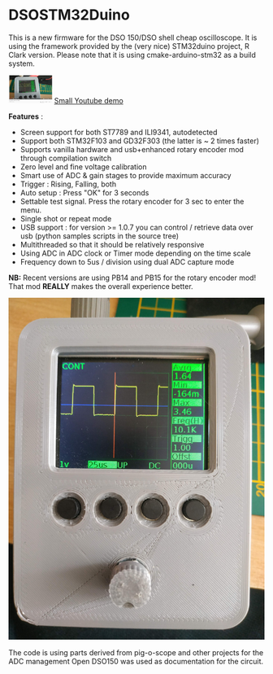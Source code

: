 DSOSTM32Duino
=============

This is a new firmware for the DSO 150/DSO shell cheap oscilloscope.
It is using the framework provided by the  (very nice) STM32duino project, R Clark version.
Please note that it is using cmake-arduino-stm32 as a build system.

![screenshot](wiki/yt.png?raw=true "front")
[Small Youtube demo ](https://youtu.be/3X-XcUKmUwo "Youtube")

__Features__ :

* Screen support for both  ST7789 and ILI9341, autodetected
* Support both STM32F103 and GD32F303 (the latter is ~ 2 times faster)
* Supports vanilla hardware and usb+enhanced rotary encoder mod through compilation switch
* Zero level and fine voltage calibration
* Smart use of ADC & gain stages to provide maximum accuracy
* Trigger : Rising, Falling, both
* Auto setup : Press "OK" for 3 seconds 
* Settable test signal. Press the rotary encoder for 3 sec to enter the menu.
* Single shot or repeat mode
* USB support : for version >= 1.0.7 you can control / retrieve data over usb (python samples scripts in the source tree)
* Multithreaded so that it should be relatively responsive
* Using ADC in  ADC clock or Timer mode  depending on the time scale
* Frequency down to 5us / division using dual ADC capture mode

**NB:** Recent versions are using PB14 and PB15 for the rotary encoder mod!
That mod **REALLY** makes the overall experience better.


![screenshot](gfx/front.jpg?raw=true "front")


The code is using parts derived from pig-o-scope and other projects for the ADC management
Open DSO150 was used as documentation for the circuit.
